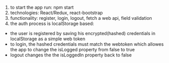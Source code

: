 1. to start the app run: npm start
2. technologies: React/Redux, react-bootstrap
3. functionality: register, login, logout, fetch a web api, field validation
4. the auth process is localStorage based: 
 - the user is registered by saving his encrypted(hashed) credentials in localStorage as a simple web token
 - to login, the hashed credentials must match the webtoken which allowes the app to change the isLogged property from false to true
 - logout changes the the isLoggedIn property back to false
 
 

